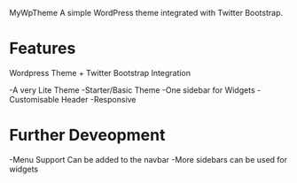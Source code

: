 MyWpTheme
A simple WordPress theme integrated with Twitter Bootstrap. 

Features
========

Wordpress Theme + Twitter Bootstrap Integration

-A very Lite Theme 
-Starter/Basic Theme
-One sidebar for Widgets
-Customisable Header
-Responsive


Further Deveopment
==================

-Menu Support Can be added to the navbar
-More sidebars can be used for widgets
